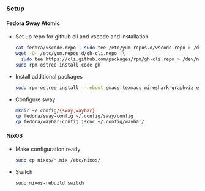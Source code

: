 ### Setup
#### Fedora Sway Atomic
* Set up repo for github cli and vscode and installation
  ```sh
  cat fedora/vscode.repo | sudo tee /etc/yum.repos.d/vscode.repo > /dev/null
  wget -O- /etc/yum.repos.d/gh-cli.repo |\
    sudo tee https://cli.github.com/packages/rpm/gh-cli.repo > /dev/null
  sudo rpm-ostree install code gh
  ```

* Install additional packages
  ```sh
  sudo rpm-ostree install --reboot emacs texmacs wireshark graphviz evince
  ```

* Configure sway
  ```sh
  mkdir ~/.config/{sway,waybar}
  cp fedora/sway-config ~/.config/sway/config
  cp fedora/waybar-config.jsonc ~/.config/waybar/
  ```

#### NixOS
* Make configuration ready
  ```sh
  sudo cp nixos/*.nix /etc/nixos/
  ```

* Switch
  ```
  sudo nixos-rebuild switch
  ```
